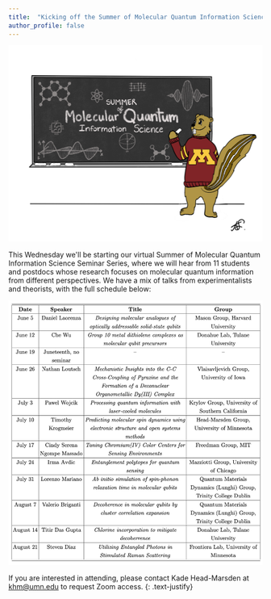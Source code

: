 ```yaml
---
title:  "Kicking off the Summer of Molecular Quantum Information Science Seminar Series!"
author_profile: false
---
```


 <img src="/assets/images/summer-seminars-2024.jpeg" alt="">
 
This Wednesday we'll be starting our virtual Summer of Molecular Quantum Information Science Seminar Series, where we will hear from 11 students and postdocs whose research focuses on molecular quantum information from different perspectives. We have a mix of talks from experimentalists and theorists, with the full schedule below: 

 <img src="/assets/images/summer_seminar_series_schedule.png" alt="">
 
If you are interested in attending, please contact Kade Head-Marsden at  <a href = "mailto: khm@umn.edu">khm@umn.edu</a> to request Zoom access. 
{: .text-justify}
